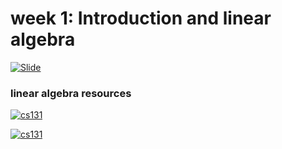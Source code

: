 # week 1: Introduction and linear algebra
[![Slide](https://badgen.net/badge/open/Slide/orange)](https://docs.google.com/forms/d/10R58VviqEVTDb_g0zDM5xa0-tV4RHlh3kHEfq2-eR98)

### linear algebra resources
[![cs131](https://badgen.net/badge/cs131/lecture_note/red)](https://github.com/StanfordVL/cs131_notes/blob/master/lecture03/lecture03.pdf)

[![cs131](https://badgen.net/badge/cs131/lecture_slide/red)](http://vision.stanford.edu/teaching/cs131_fall1819/files/02_linalg_review.pdf)





